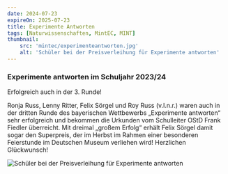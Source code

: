 ```yaml
---
date: 2024-07-23
expireOn: 2025-07-23
title: Experimente Antworten
tags: [Naturwissenschaften, MintEC, MINT]
thumbnail:
    src: 'mintec/experimenteantworten.jpg'
    alt: 'Schüler bei der Preisverleihung für Experimente antworten'
---
```


### Experimente antworten im Schuljahr 2023/24

Erfolgreich auch in der 3. Runde!

Ronja Russ, Lenny Ritter, Felix Sörgel und Roy Russ (v.l.n.r.) waren auch in der dritten Runde des bayerischen Wettbewerbs „Experimente antworten“ sehr erfolgreich und bekommen die Urkunden vom Schulleiter OStD Frank Fiedler überreicht. Mit dreimal „großem Erfolg“ erhält Felix Sörgel damit sogar den Superpreis, der im Herbst im Rahmen einer besonderen Feierstunde im Deutschen Museum verliehen wird! Herzlichen Glückwunsch!

![Schüler bei der Preisverleihung für Experimente antworten](images/mintec/experimenteantworten.jpg)